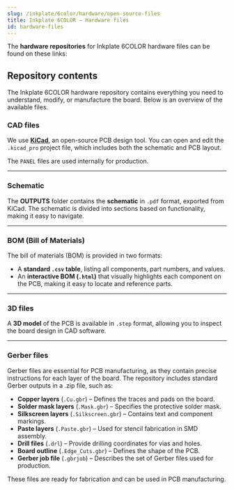```yaml
---  
slug: /inkplate/6color/hardware/open-source-files  
title: Inkplate 6COLOR – Hardware files
id: hardware-files  
---  
```


The **hardware repositories** for Inkplate 6COLOR hardware files can be found on these links:

<QuickLink 
  title="Soldered Inkplate 6COLOR hardware design" 
  description="Hardware design, BOM, gerbers and 3D files for Soldered Inkplate 6COLOR, designed by Soldered Electronics"
  url="https://github.com/SolderedElectronics/Soldered-Inkplate-6-COLOR-hardware-design" 
/>

## Repository contents  

The Inkplate 6COLOR hardware repository contains everything you need to understand, modify, or manufacture the board. Below is an overview of the available files.  

### CAD files

We use [**KiCad**](https://www.kicad.org/), an open-source PCB design tool. You can open and edit the `.kicad_pro` project file, which includes both the schematic and PCB layout.  

The `PANEL` files are used internally for production.  

<CenteredImage src="/img/6color/kicad.png" alt="Inkplate 6COLOR KiCad project" caption="Inkplate 6COLOR KiCad project" />

---

### Schematic

The **OUTPUTS** folder contains the **schematic** in `.pdf` format, exported from KiCad. The schematic is divided into sections based on functionality, making it easy to navigate.

<CenteredImage src="/img/6color/schematics.png" alt="Inkplate 6COLOR schematic" caption="Inkplate 6COLOR schematic 1/6" />  

---

### BOM (Bill of Materials)

The bill of materials (BOM) is provided in two formats:  

- A **standard `.csv` table**, listing all components, part numbers, and values.  
- An **interactive BOM (`.html`)** that visually highlights each component on the PCB, making it easy to locate and reference parts.  

<CenteredImage src="/img/6color/ibom.png" alt="Inkplate 6COLOR interactive BOM" caption="IBOM for 10" />

---

### 3D files

A **3D model** of the PCB is available in `.step` format, allowing you to inspect the board design in CAD software.

---

### Gerber files 

Gerber files are essential for PCB manufacturing, as they contain precise instructions for each layer of the board. The repository includes standard Gerber outputs in a .zip file, such as:  

- **Copper layers** (`.Cu.gbr`) – Defines the traces and pads on the board.  
- **Solder mask layers** (`.Mask.gbr`) – Specifies the protective solder mask.  
- **Silkscreen layers** (`.Silkscreen.gbr`) – Contains text and component markings.  
- **Paste layers** (`.Paste.gbr`) – Used for stencil fabrication in SMD assembly.  
- **Drill files** (`.drl`) – Provide drilling coordinates for vias and holes.  
- **Board outline** (`.Edge_Cuts.gbr`) – Defines the shape of the PCB.  
- **Gerber job file** (`.gbrjob`) – Describes the set of Gerber files used for production.  

These files are ready for fabrication and can be used in PCB manufacturing.
